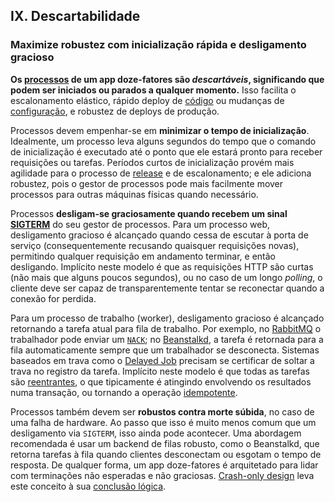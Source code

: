 ## IX. Descartabilidade

### Maximize robustez com inicialização rápida e desligamento gracioso

**Os [processos](./processos) de um app doze-fatores são *descartáveis*, significando que podem ser iniciados ou parados a qualquer momento.** Isso facilita o escalonamento elástico, rápido deploy de [código](./codebase) ou mudanças de [configuração](./config), e robustez de deploys de produção.

Processos devem empenhar-se em **minimizar o tempo de inicialização**. Idealmente, um processo leva alguns segundos do tempo que o comando de inicialização é executado até o ponto que ele estará pronto para receber requisições ou tarefas. Períodos curtos de inicialização provém mais agilidade para o processo de [release](./build-release-run) e de escalonamento; e ele adiciona robustez, pois o gestor de processos pode mais facilmente mover processos para outras máquinas físicas quando necessário.

Processos **desligam-se graciosamente quando recebem um sinal [SIGTERM](http://en.wikipedia.org/wiki/SIGTERM)** do seu gestor de processos. Para um processo web, desligamento gracioso é alcançado quando cessa de escutar à porta de serviço (consequentemente recusando quaisquer requisições novas), permitindo qualquer requisição em andamento terminar, e então desligando. Implícito neste modelo é que as requisições HTTP são curtas (não mais que alguns poucos segundos), ou no caso de um longo _polling_, o cliente deve ser capaz de transparentemente tentar se reconectar quando a conexão for perdida.

Para um processo de trabalho (worker), desligamento gracioso é alcançado retornando a tarefa atual para  fila de trabalho. Por exemplo, no [RabbitMQ](http://www.rabbitmq.com/) o trabalhador pode enviar um [`NACK`](http://www.rabbitmq.com/amqp-0-9-1-quickref.html#basic.nack); no [Beanstalkd](https://beanstalkd.github.io), a tarefa é retornada para a fila automaticamente sempre que um trabalhador se desconecta. Sistemas baseados em trava como o [Delayed Job](https://github.com/collectiveidea/delayed_job#readme) precisam se certificar de soltar a trava no registro da tarefa. Implícito neste modelo é que todas as tarefas são [reentrantes](http://en.wikipedia.org/wiki/Reentrant_%28subroutine%29), o que tipicamente é atingindo envolvendo os resultados numa transação, ou tornando a operação [idempotente](http://en.wikipedia.org/wiki/Idempotence).

Processos também devem ser **robustos contra morte súbida**, no caso de uma falha de hardware. Ao passo que isso é muito menos comum que um desligamento via `SIGTERM`, isso ainda pode acontecer. Uma abordagem recomendada é usar um backend de filas robusto, como o Beanstalkd, que retorna tarefas à fila quando clientes desconectam ou esgotam o tempo de resposta. De qualquer forma, um app doze-fatores é arquitetado para lidar com terminações não esperadas e não graciosas.  [Crash-only design](http://lwn.net/Articles/191059/) leva este conceito à sua [conclusão lógica](http://docs.couchdb.org/en/latest/intro/overview.html).
